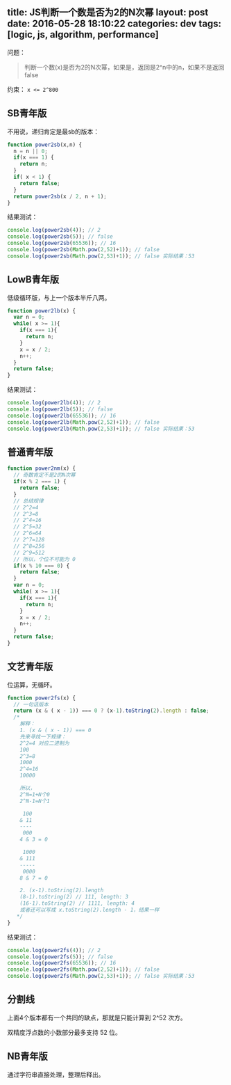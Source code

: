 title: JS判断一个数是否为2的N次幂
layout: post
date: 2016-05-28 18:10:22
categories: dev
tags: [logic, js, algorithm, performance]
---

问题：

> 判断一个数(x)是否为2的N次幂，如果是，返回是2^n中的n，如果不是返回false

约束： `x <= 2^800`

## SB青年版

不用说，递归肯定是最sb的版本：

```js
function power2sb(x,n) {
  n = n || 0;
  if(x === 1) {
    return n;
  }
  if( x < 1) {
    return false;
  }
  return power2sb(x / 2, n + 1);
}
```

结果测试：

```js
console.log(power2sb(4)); // 2
console.log(power2sb(5)); // false
console.log(power2sb(65536)); // 16
console.log(power2sb(Math.pow(2,52)+1)); // false
console.log(power2sb(Math.pow(2,53)+1)); // false 实际结果：53
```

<!-- more -->

## LowB青年版

低级循环版，与上一个版本半斤八两。

```js
function power2lb(x) {
  var n = 0;
  while( x >= 1){
    if(x === 1){
      return n;
    }
    x = x / 2;
    n++;
  }
  return false;
}
```

结果测试：

```js
console.log(power2lb(4)); // 2
console.log(power2lb(5)); // false
console.log(power2lb(65536)); // 16
console.log(power2lb(Math.pow(2,52)+1)); // false
console.log(power2lb(Math.pow(2,53)+1)); // false 实际结果：53
```

## 普通青年版

```js
function power2nm(x) {
  // 奇数肯定不是2的N次幂
  if(x % 2 === 1) {
    return false;
  }
  // 总结规律
  // 2^2=4
  // 2^3=8
  // 2^4=16
  // 2^5=32
  // 2^6=64
  // 2^7=128
  // 2^8=256
  // 2^9=512
  // 所以，个位不可能为 0
  if(x % 10 === 0) {
    return false;
  }
  var n = 0;
  while( x >= 1){
    if(x === 1){
      return n;
    }
    x = x / 2;
    n++;
  }
  return false;
}
```

## 文艺青年版

位运算，无循环。

```js
function power2fs(x) {
  // 一句话版本
  return (x & ( x - 1)) === 0 ? (x-1).toString(2).length : false;
  /*
    解释：
    1. (x & ( x - 1)) === 0
    先来寻找一下规律：
    2^2=4 对应二进制为
    100
    2^3=8
    1000
    2^4=16
    10000

    所以，
    2^N=1+N个0
    2^N-1=N个1

     100
    & 11
    ----
     000
    4 & 3 = 0

     1000
    & 111
    -----
     0000
    8 & 7 = 0

    2. (x-1).toString(2).length
    (8-1).toString(2) // 111, length: 3
    (16-1).toString(2) // 1111, length: 4
    或者还可以写成 x.toString(2).length - 1，结果一样
   */
}
```

结果测试：

```js
console.log(power2fs(4)); // 2
console.log(power2fs(5)); // false
console.log(power2fs(65536)); // 16
console.log(power2fs(Math.pow(2,52)+1)); // false
console.log(power2fs(Math.pow(2,53)+1)); // false 实际结果：53
```

## 分割线

上面4个版本都有一个共同的缺点，那就是只能计算到 2^52 次方。

双精度浮点数的小数部分最多支持 52 位。

## NB青年版

通过字符串直接处理，整理后释出。
